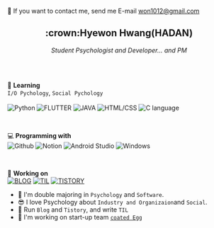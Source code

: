 <!-- icons here https://simpleicons.org/ -->

💬   If you want to contact me, send me E-mail <a href="mailto:won1012@gmail.com">won1012@gmail.com</a></p>

<h2 align='center'><strong>:crown:Hyewon Hwang</strong>(HADAN)</h2>
<p align='center'><i>Student Psychologist and Developer... and PM</i></p><br>
<br>

:paw_prints: **Learning**<br>
`I/O Pychology`, `Social Pychology`
<br><br>
![Python](https://img.shields.io/badge/-Python-5981c2?logo=Python&logoColor=white&labelColor=5981c2)
![FLUTTER](https://img.shields.io/badge/-FLUTTER-03c0ff?logo=FLUTTER&logoColor=white&labelColor=03c0ff)
![JAVA](https://img.shields.io/badge/-JAVA-ff5d57?logo=JAVA&logoColor=white&labelColor=ff5d57)
![HTML/CSS](https://img.shields.io/badge/-HTML/CSS-ff8357)
![C language](https://img.shields.io/badge/-C%20language-lightgrey?logo=C&logoColor=white&labelColor=lightgrey)


<br>

💻 **Programming with**<br>
![Github](https://img.shields.io/badge/-Github-black?logo=GitHub&logoColor=white&labelColor=black)
![Notion](https://img.shields.io/badge/-Notion-grey?logo=Notion&logoColor=white&labelColor=grey)
![Android Studio](https://img.shields.io/badge/-Android%20Studio-green?logo=android&logoColor=white&labelColor=green)
![Windows](https://img.shields.io/badge/-Windows-indigo?logo=Windows&logoColor=white&labelColor=indigo)

<br>

:shell: **Working on**<br>
[![BLOG](https://img.shields.io/badge/-BLOG-79b3a4?logo=GitHub&logoColor=white&labelColor=79b3a4)](https://hadan-hwh.github.io)
[![TIL](https://img.shields.io/badge/-TIL-007399?logo=GitHub&logoColor=white&labelColor=007399)](https://github.com/hadan-HwH/TIL)
[![TISTORY](https://img.shields.io/badge/-TISTORY-a86eff)](https://spaceunderthe.tistory.com/)

- :school_satchel: I'm double majoring in `Psychology` and `Software`.
- :sunglasses: I love Psychology about `Industry and Organizaion`and `Social`.
- :dash: Run `Blog` and `Tistory`, and write `TIL`
- :egg: I'm working on start-up team [`coated Egg`](https://www.innerscent.net)
